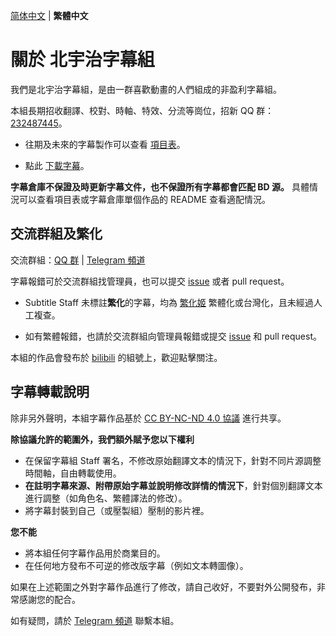 [简体中文](README.md) | **繁體中文**

# 關於 北宇治字幕組

我們是北宇治字幕組，是由一群喜歡動畫的人們組成的非盈利字幕組。

本組長期招收翻譯、校對、時軸、特效、分流等崗位，招新 QQ 群：[232487445](http://qm.qq.com/cgi-bin/qm/qr?_wv=1027&k=ED0Qrm-TRS5mtfTQwrFMBQEtsrVyqAQg&authKey=fov%2FXdbhFFvjnKwZX3u7xGkY7LwlfIaplbcLu64Zbcrv2hxHAxuj2aqjDhSlQba7&noverify=0&group_code=232487445)。

- 往期及未來的字幕製作可以查看 [項目表](https://github.com/orgs/Kitauji-Sub/projects/2)。

- 點此 [下載字幕](https://github.com/Kitauji-Sub/Subtitles)。

**字幕倉庫不保證及時更新字幕文件，也不保證所有字幕都會匹配 BD 源。**
具體情況可以查看項目表或字幕倉庫單個作品的 README 查看適配情況。



## 交流群組及繁化

交流群組：[QQ 群](http://qm.qq.com/cgi-bin/qm/qr?_wv=1027&k=weGDsYABreoexFlpa-C6_65nS7G_Ahkd&authKey=PP0WvvIWmtNHpeUPVlLW%2FvKspwOJWjKTr1EyDEEhPrt0zc1kyKgIdx3Ec9yped%2BJ&noverify=0&group_code=884738299) | [Telegram 頻道](https://t.me/KitaUji)

字幕報錯可於交流群組找管理員，也可以提交 [issue](https://github.com/Kitauji-Sub/Subtitles/issues) 或者 pull request。

- Subtitle Staff 未標註**繁化**的字幕，均為 [繁化姬](https://zhconvert.org/) 繁體化或台灣化，且未經過人工複查。

- 如有繁體報錯，也請於交流群組向管理員報錯或提交 [issue](https://github.com/Kitauji-Sub/Subtitles/issues) 和 pull request。

本組的作品會發布於 [bilibili](https://space.bilibili.com/3546697424702177) 的組號上，歡迎點擊關注。



## 字幕轉載說明

除非另外聲明，本組字幕作品基於 [CC BY-NC-ND 4.0 協議](https://creativecommons.org/licenses/by-nc-nd/4.0/) 進行共享。

**除協議允許的範圍外，我們額外賦予您以下權利**

- 在保留字幕組 Staff 署名，不修改原始翻譯文本的情況下，針對不同片源調整時間軸，自由轉載使用。
- **在註明字幕來源、附帶原始字幕並說明修改詳情的情況下**，針對個別翻譯文本進行調整（如角色名、繁體譯法的修改）。
- 將字幕封裝到自己（或壓製組）壓制的影片裡。

**您不能**

- 將本組任何字幕作品用於商業目的。
- 在任何地方發布不可逆的修改版字幕（例如文本轉圖像）。

如果在上述範圍之外對字幕作品進行了修改，請自己收好，不要對外公開發布，非常感謝您的配合。

如有疑問，請於 [Telegram 頻道](https://t.me/KitaUji) 聯繫本組。
